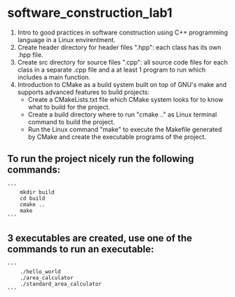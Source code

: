 # software_construction_lab1
1. Intro to good practices in software construction using C++ programming language in a Linux envirentment.
2. Create header directory for header files ".hpp": each class has its own .hpp file.
3. Create src directory for source files ".cpp": all source code files for each class in a separate .cpp file and a at least 1 program to run which includes a main function.
4. Introduction to CMake as a build system built on top of GNU's make and supports advanced features to build projects: 
    - Create a CMakeLists.txt file which CMake system looks for to know what to build for the project. 
    - Create a build directory where to run "cmake .." as Linux terminal command to build the project.
    - Run the Linux command "make" to execute the Makefile generated by CMake and create the executable programs of the project. 

## To run the project nicely run the following commands:
    '''
        mkdir build
        cd build
        cmake ..
        make
    '''
## 3 executables are created, use one of the commands to run an executable:
    '''
        ./hello_world
        ./area_calculator
        ./standard_area_calculator
    '''
